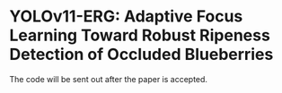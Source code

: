 # YOLOv11-ERG: Adaptive Focus Learning Toward Robust Ripeness Detection of Occluded Blueberries
The code will be sent out after the paper is accepted.
